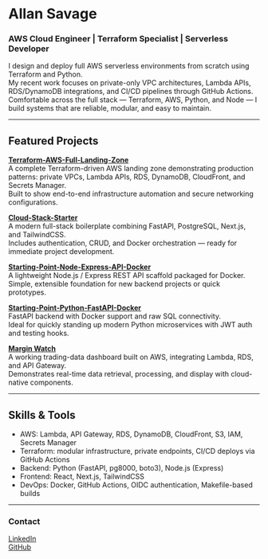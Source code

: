 # Allan Savage

### AWS Cloud Engineer | Terraform Specialist | Serverless Developer

I design and deploy full AWS serverless environments from scratch using Terraform and Python.  
My recent work focuses on private-only VPC architectures, Lambda APIs, RDS/DynamoDB integrations, and CI/CD pipelines through GitHub Actions.  
Comfortable across the full stack — Terraform, AWS, Python, and Node — I build systems that are reliable, modular, and easy to maintain.

---

## Featured Projects

**[Terraform-AWS-Full-Landing-Zone](https://github.com/AllanSavageDev/Terraform-AWS-Full-Landing-Zone)**  
A complete Terraform-driven AWS landing zone demonstrating production patterns: private VPCs, Lambda APIs, RDS, DynamoDB, CloudFront, and Secrets Manager.  
Built to show end-to-end infrastructure automation and secure networking configurations.

**[Cloud-Stack-Starter](https://github.com/AllanSavageDev/Cloud-Stack-Starter)**  
A modern full-stack boilerplate combining FastAPI, PostgreSQL, Next.js, and TailwindCSS.  
Includes authentication, CRUD, and Docker orchestration — ready for immediate project development.

**[Starting-Point-Node-Express-API-Docker](https://github.com/AllanSavageDev/Starting-Point-Node-Express-API-Docker)**  
A lightweight Node.js / Express REST API scaffold packaged for Docker.  
Simple, extensible foundation for new backend projects or quick prototypes.

**[Starting-Point-Python-FastAPI-Docker](https://github.com/AllanSavageDev/Starting-Point-Python-FastAPI-Docker)**  
FastAPI backend with Docker support and raw SQL connectivity.  
Ideal for quickly standing up modern Python microservices with JWT auth and testing hooks.

**[Margin Watch](https://github.com/AllanSavageDev/MarginWatch)**  
A working trading-data dashboard built on AWS, integrating Lambda, RDS, and API Gateway.  
Demonstrates real-time data retrieval, processing, and display with cloud-native components.

---

## Skills & Tools

- AWS: Lambda, API Gateway, RDS, DynamoDB, CloudFront, S3, IAM, Secrets Manager  
- Terraform: modular infrastructure, private endpoints, CI/CD deploys via GitHub Actions  
- Backend: Python (FastAPI, pg8000, boto3), Node.js (Express)  
- Frontend: React, Next.js, TailwindCSS  
- DevOps: Docker, GitHub Actions, OIDC authentication, Makefile-based builds

---

### Contact

[LinkedIn](https://www.linkedin.com/in/allan-savage-aws-dev)  
[GitHub](https://github.com/AllanSavageDev)
